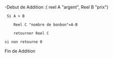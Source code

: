 -Debut de Addition :( reel A "argent", Reel B "prix")
         
	 Si A > B 
   
	 	Reel C "nombre de bonbon"=A-B 
   
	 	retourner Reel C
		
 	si non retourne 0
 Fin de Addition
  
